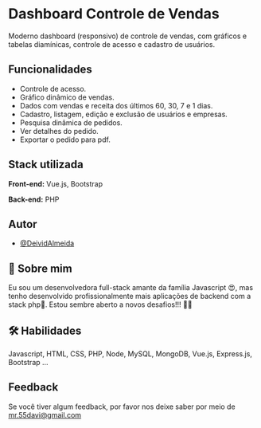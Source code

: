 
# Dashboard Controle de Vendas 

Moderno dashboard (responsivo) de controle de vendas, com gráficos e tabelas diamínicas, controle de acesso e cadastro de usuários.
## Funcionalidades

- Controle de acesso.
- Gráfico dinâmico de vendas.
- Dados com vendas e receita dos últimos 60, 30, 7 e 1 dias.
- Cadastro, listagem, edição e exclusão de usuários e empresas.
- Pesquisa dinâmica de pedidos.
- Ver detalhes do pedido.
- Exportar o pedido para pdf.
## Stack utilizada

**Front-end:** Vue.js, Bootstrap

**Back-end:** PHP


## Autor

- [@DeividAlmeida](https://www.github.com/DeividAlmeida)


## 🚀 Sobre mim
Eu sou um desenvolvedora full-stack amante da família Javascript 😍, mas tenho desenvolvido profissionalmente mais aplicações de backend com a stack php🐘.  Estou sembre aberto a novos desafios!!! 💪😁

## 🛠 Habilidades
Javascript, HTML, CSS, PHP, Node, MySQL, MongoDB, Vue.js, Express.js, Bootstrap  ...


## Feedback

Se você tiver algum feedback, por favor nos deixe saber por meio de mr.55davi@gmail.com

